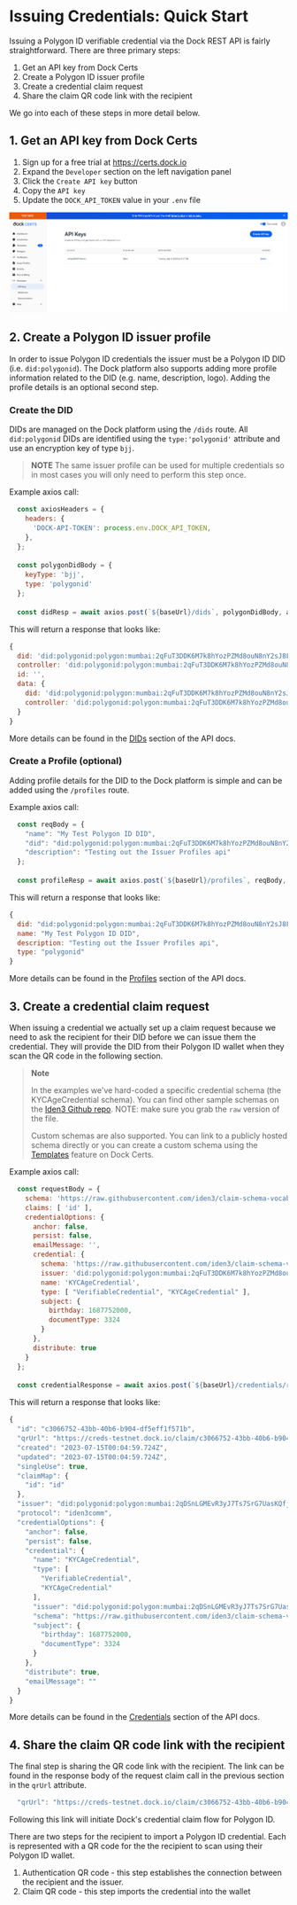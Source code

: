 # Issuing Credentials: Quick Start

Issuing a Polygon ID verifiable credential via the Dock REST API is fairly straightforward. There are three
primary steps:

1. Get an API key from Dock Certs
1. Create a Polygon ID issuer profile
1. Create a credential claim request
1. Share the claim QR code link with the recipient

We go into each of these steps in more detail below.

## 1. Get an API key from Dock Certs

1. Sign up for a free trial at https://certs.dock.io
1. Expand the `Developer` section on the left navigation panel
1. Click the `Create API key` button
1. Copy the `API key`
1. Update the `DOCK_API_TOKEN` value in your `.env` file

![Certs API Keys](images/certs-api-keys.png)

## 2. Create a Polygon ID issuer profile
In order to issue Polygon ID credentials the issuer must be a Polygon ID DID (i.e. `did:polygonid`). The Dock platform also supports adding more profile information related to the DID (e.g. name, description, logo). Adding the profile details is an optional second step.

### Create the DID
DIDs are managed on the Dock platform using the `/dids` route. All `did:polygonid` DIDs are identified using the `type:'polygonid'` attribute and use an encryption key of type `bjj`.

> **NOTE**
> The same issuer profile can be used for multiple credentials so in most cases you will only need to perform this step once.

Example axios call:
```javascript
  const axiosHeaders = {
    headers: {
      'DOCK-API-TOKEN': process.env.DOCK_API_TOKEN,
    },
  };

  const polygonDidBody = {
    keyType: 'bjj',
    type: 'polygonid'
  };

  const didResp = await axios.post(`${baseUrl}/dids`, polygonDidBody, axiosHeaders);

```

This will return a response that looks like:
```javascript
{
  did: 'did:polygonid:polygon:mumbai:2qFuT3DDK6M7k8hYozPZMd8ouN8nY2sJ8Fivriw5YQ',
  controller: 'did:polygonid:polygon:mumbai:2qFuT3DDK6M7k8hYozPZMd8ouN8nY2sJ8Fivriw5YQ',
  id: '',
  data: {
    did: 'did:polygonid:polygon:mumbai:2qFuT3DDK6M7k8hYozPZMd8ouN8nY2sJ8Fivriw5YQ',
    controller: 'did:polygonid:polygon:mumbai:2qFuT3DDK6M7k8hYozPZMd8ouN8nY2sJ8Fivriw5YQ'
  }
}
```
More details can be found in the [DIDs](https://docs.api.dock.io/#dids) section of the API docs.

### Create a Profile (optional)
Adding profile details for the DID to the Dock platform is simple and can be added using the `/profiles` route.

Example axios call:
```javascript
  const reqBody = {
    "name": "My Test Polygon ID DID",
    "did": "did:polygonid:polygon:mumbai:2qFuT3DDK6M7k8hYozPZMd8ouN8nY2sJ8Fivriw5YQ",
    "description": "Testing out the Issuer Profiles api"
  };

  const profileResp = await axios.post(`${baseUrl}/profiles`, reqBody, axiosHeaders);
```

This will return a response that looks like:
```javascript
{
  did: "did:polygonid:polygon:mumbai:2qFuT3DDK6M7k8hYozPZMd8ouN8nY2sJ8Fivriw5YQ",
  name: "My Test Polygon ID DID",
  description: "Testing out the Issuer Profiles api",
  type: "polygonid"
}
```
More details can be found in the [Profiles](https://docs.api.dock.io/#profiles) section of the API docs.

## 3. Create a credential claim request
When issuing a credential we actually set up a claim request because we need to ask the recipient for their DID before we can issue them the credential.
They will provide the DID from their Polygon ID wallet when they scan the QR code in the following section.

> **Note**
>
> In the examples we've hard-coded a specific credential schema (the KYCAgeCredential schema). You can find other sample schemas on the [Iden3 Github repo](https://github.com/iden3/claim-schema-vocab/tree/main/schemas/json). NOTE: make sure you grab the `raw` version of the file.
>
>Custom schemas are also supported. You can link to a publicly hosted schema directly or you can create a custom schema using the [Templates](https://certs.dock/io/schemas) feature on Dock Certs.

Example axios call:
```javascript
  const requestBody = {
    schema: 'https://raw.githubusercontent.com/iden3/claim-schema-vocab/main/schemas/json/KYCAgeCredential-v2.json',
    claims: [ 'id' ],
    credentialOptions: {
      anchor: false,
      persist: false,
      emailMessage: '',
      credential: {
        schema: 'https://raw.githubusercontent.com/iden3/claim-schema-vocab/main/schemas/json/KYCAgeCredential-v2.json',
        issuer: 'did:polygonid:polygon:mumbai:2qFuT3DDK6M7k8hYozPZMd8ouN8nY2sJ8Fivriw5YQ',
        name: 'KYCAgeCredential',
        type: [ "VerifiableCredential", "KYCAgeCredential" ],
        subject: {
          birthday: 1687752000,
          documentType: 3324
        }
      },
      distribute: true
    }
  };

  const credentialResponse = await axios.post(`${baseUrl}/credentials/request-claims`, requestBody, axiosHeaders);
```

This will return a response that looks like:
```javascript
{
  "id": "c3066752-43bb-40b6-b904-df5eff1f571b",
  "qrUrl": "https://creds-testnet.dock.io/claim/c3066752-43bb-40b6-b904-df5eff1f571b?protocol=iden3comm&n=281baf57-fb6b-492a-b74f-f86afa36ab97",
  "created": "2023-07-15T00:04:59.724Z",
  "updated": "2023-07-15T00:04:59.724Z",
  "singleUse": true,
  "claimMap": {
    "id": "id"
  },
  "issuer": "did:polygonid:polygon:mumbai:2qDSnLGMEvR3yJ7Ts7SrG7UasKQfjUfL7aL2SivGb6",
  "protocol": "iden3comm",
  "credentialOptions": {
    "anchor": false,
    "persist": false,
    "credential": {
      "name": "KYCAgeCredential",
      "type": [
        "VerifiableCredential",
        "KYCAgeCredential"
      ],
      "issuer": "did:polygonid:polygon:mumbai:2qDSnLGMEvR3yJ7Ts7SrG7UasKQfjUfL7aL2SivGb6",
      "schema": "https://raw.githubusercontent.com/iden3/claim-schema-vocab/main/schemas/json/KYCAgeCredential-v2.json",
      "subject": {
        "birthday": 1687752000,
        "documentType": 3324
      }
    },
    "distribute": true,
    "emailMessage": ""
  }
}
```
More details can be found in the [Credentials](https://docs.api.dock.io/#issue-credentials) section of the API docs.

## 4. Share the claim QR code link with the recipient
The final step is sharing the QR code link with the recipient. The link can be found in the response body of the request claim call in the previous section in the `qrUrl` attribute.

```javascript
  "qrUrl": "https://creds-testnet.dock.io/claim/c3066752-43bb-40b6-b904-df5eff1f571b?protocol=iden3comm&n=281baf57-fb6b-492a-b74f-f86afa36ab97"
```

Following this link will initiate Dock's credential claim flow for Polygon ID.

There are two steps for the recipient to import a Polygon ID credential. Each is represented with a QR code for the the recipient to scan using their
Polygon ID wallet.

1. Authentication QR code - this step establishes the connection between the recipient and the issuer.
2. Claim QR code - this step imports the credential into the wallet
